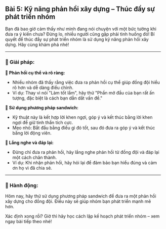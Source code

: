 ## Bài 5: Kỹ năng phản hồi xây dựng – Thúc đẩy sự phát triển nhóm

Bạn đã bao giờ cảm thấy như mình đang nói chuyện với một bức tường khi đưa ra ý kiến chưa? Đừng lo, nhiều người cũng gặp phải tình huống đó! Bí quyết để thúc đẩy sự phát triển nhóm là sử dụng kỹ năng phản hồi xây dựng. Hãy cùng khám phá nhé!

---

### 📌 Giải pháp:

**🔹 Phản hồi cụ thể và rõ ràng:**

- Nhiều nhóm đã thấy rằng việc đưa ra phản hồi cụ thể giúp đồng đội hiểu rõ hơn và dễ dàng điều chỉnh.  
- Ví dụ: Thay vì nói "Làm tốt lắm", hãy thử "Phần mở đầu của bạn rất ấn tượng, đặc biệt là cách bạn dẫn dắt vấn đề."

**🔹 Sử dụng phương pháp sandwich:**

- Kỹ thuật này là kết hợp lời khen ngợi, góp ý và kết thúc bằng lời khen ngợi để giữ tinh thần tích cực.  
- Mẹo nhỏ: Bắt đầu bằng điều gì đó tốt, sau đó đưa ra góp ý và kết thúc bằng lời động viên.

**🔹 Lắng nghe và đáp lại:**

- Đừng chỉ đưa ra phản hồi, hãy lắng nghe phản hồi từ đồng đội và đáp lại một cách chân thành.  
- Ví dụ: Khi nhận phản hồi, hãy hỏi lại để đảm bảo bạn hiểu đúng và cảm ơn họ vì đã chia sẻ.

---

### 🚀 Hành động:

Hôm nay, hãy thử sử dụng phương pháp sandwich để đưa ra một phản hồi xây dựng cho đồng đội. Điều này sẽ giúp nhóm bạn phát triển mạnh mẽ hơn.

Xác định xong rồi? Giờ thì hãy học cách lập kế hoạch phát triển nhóm – xem ngay bài tiếp theo nhé!